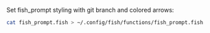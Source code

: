 Set fish_prompt styling with git branch and colored arrows:

```bash
cat fish_prompt.fish > ~/.config/fish/functions/fish_prompt.fish
```